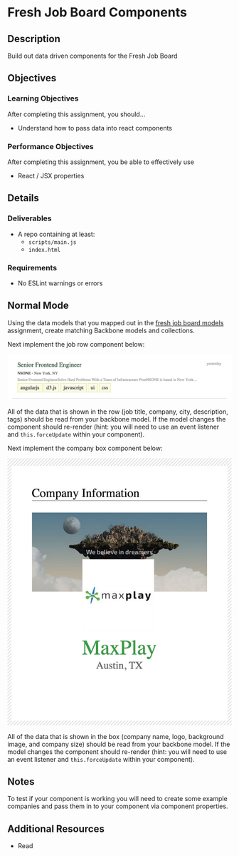 # Fresh Job Board Components

## Description
Build out data driven components for the Fresh Job Board


## Objectives

### Learning Objectives

After completing this assignment, you should…

* Understand how to pass data into react components


### Performance Objectives

After completing this assignment, you be able to effectively use

* React / JSX properties



## Details

### Deliverables

* A repo containing at least:
  * `scripts/main.js`
  * `index.html`

### Requirements

* No ESLint warnings or errors


## Normal Mode
Using the data models that you mapped out in the [fresh job board models](https://github.com/TIY-Austin-Front-End-Engineering/fresh-job-board-models) assignment, create matching Backbone models and collections.

Next implement the job row component below:

![job row](images/job-row.jpg)

All of the data that is shown in the row (job title, company, city, description, tags) should be read from your backbone model. If the model changes the component should re-render (hint: you will need to use an event listener and `this.forceUpdate` within your component).

Next implement the company box component below:

![company box](images/company-box.jpg)

All of the data that is shown in the box (company name, logo, background image, and company size) should be read from your backbone model. If the model changes the component should re-render (hint: you will need to use an event listener and `this.forceUpdate` within your component).


## Notes

To test if your component is working you will need to create some example companies and pass them in to your component via component properties.

## Additional Resources

* Read []()
